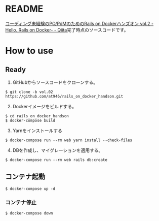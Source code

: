 # README
[コーディング未経験のPO/PdMのためのRails on Dockerハンズオン vol.2 -Hello, Rails on Docker- - Qiita](https://qiita.com/at-946/items/45ccca274b30268f68fc)完了時点のソースコードです。

# How to use
## Ready
1. GitHubからソースコードをクローンする。

```
$ git clone -b vol.02 https://github.com/at946/rails_on_docker_handson.git
```

2. Dockerイメージをビルドする。

```
$ cd rails_on_docker_handson
$ docker-compose build
```

3. Yarnをインストールする

```
$ docker-compose run --rm web yarn install --check-files
```

4. DBを作成し、マイグレーションを適用する。

```
$ docker-compose run --rm web rails db:create
```

## コンテナ起動
```
$ docker-compose up -d
```

### コンテナ停止
```
$ docker-compose down
```


